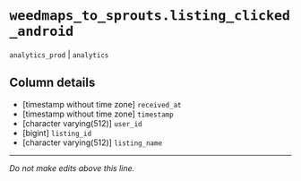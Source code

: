 # `weedmaps_to_sprouts.listing_clicked_android`
`analytics_prod` | `analytics`

## Column details
* [timestamp without time zone] `received_at`
* [timestamp without time zone] `timestamp`
* [character varying(512)] `user_id`
* [bigint]    `listing_id`
* [character varying(512)] `listing_name`

-------------------------------------------------------------------------------
*Do not make edits above this line.*
